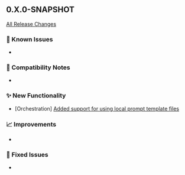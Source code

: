 ## 0.X.0-SNAPSHOT

[All Release Changes](https://github.com/SAP/ai-sdk-java/releases/)

### 🚧 Known Issues

-

### 🔧 Compatibility Notes

-

### ✨ New Functionality

- [Orchestration] [Added support for using local prompt template files](https://sap.github.io/ai-sdk/docs/java/TODO)

### 📈 Improvements

-

### 🐛 Fixed Issues

-
